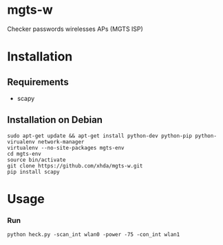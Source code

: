 # mgts-w
Checker passwords wirelesses APs (MGTS ISP)
# Installation

## Requirements

* scapy
  
## Installation on Debian

	sudo apt-get update && apt-get install python-dev python-pip python-virualenv network-manager
	virtualenv --no-site-packages mgts-env
	cd mgts-env
	source bin/activate
	git clone https://github.com/xhda/mgts-w.git
	pip install scapy

# Usage
### Run
	python heck.py -scan_int wlan0 -power -75 -con_int wlan1
